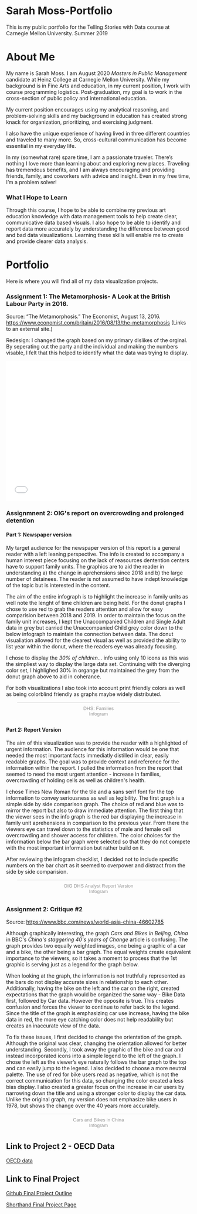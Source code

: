 # Sarah Moss-Portfolio
This is my public portfolio for the Telling Stories with Data course at Carnegie Mellon University. 
Summer 2019



# About Me
  My name is Sarah Moss. I am August 2020 _Masters in Public Management_ candidate at Heinz College at Carnegie Mellon University. While my background is in Fine Arts and education, in my current position, I work with course programming logistics. Post-graduation, my goal is to work in the cross-section of public policy and international education. 

  My current position encourages using my analytical reasoning, and problem-solving skills and my background in education has created strong knack for organization, prioritizing, and exercising judgment. 

  I also have the unique experience of having lived in three different countries and traveled to many more. So, cross-cultural communication has become essential in my everyday life.  

  In my (somewhat rare) spare time, I am a passionate traveler. There’s nothing I love more than learning about and exploring new places.  Traveling has tremendous benefits, and I am always encouraging and providing friends, family, and coworkers with advice and insight. Even in my free time, I’m a problem solver!
 


### What I Hope to Learn
  Through this course, I hope to be able to combine my previous art education knowledge with data management tools to help create clear, communicative data based visuals. I also hope to be able to identify and report data more accurately by understanding the difference between good and bad data visualizations. Learning these skills will enable me to create and provide clearer data analysis. 



# Portfolio
  Here is where you will find all of my data visualization projects.

### Assignment 1: The Metamorphosis- A Look at the British Labour Party in 2016.

   Source: “The Metamorphosis.” The Economist, August 13, 2016. https://www.economist.com/britain/2016/08/13/the-metamorphosis (Links to an external site.)

 Redesign: 
   I changed the graph based on my primary dislikes of the orginal. By seperating out the party and the individual and making the numbers visable, I felt that this helped to identify what the data was trying to display. 
   
   

<iframe title="Left - Click " aria-label="Bar Chart" id="datawrapper-chart-qEib3" src="//datawrapper.dwcdn.net/qEib3/2/" scrolling="no" frameborder="0" style="width: 0; min-width: 100% !important; border: none;" height="382"></iframe><script type="text/javascript">!function(){"use strict";window.addEventListener("message",function(a){if(void 0!==a.data["datawrapper-height"])for(var e in a.data["datawrapper-height"]){var t=document.getElementById("datawrapper-chart-"+e)||document.querySelector("iframe[src*='"+e+"']");t&&(t.style.height=a.data["datawrapper-height"][e]+"px")}})}();</script>


### Assignmnent 2: OIG's report on overcrowding and prolonged detention

#### Part 1: Newspaper version

My target audience for the newspaper version of this report is a general reader with a left leaning perspective. The info is created to accompany a human interest piece focusing on the lack of reasources dentention centers have to support family units. The graphics are to aid the reader in understanding a) the change in aprehensions since 2018 and b) the large number of detainees. The reader is not assumed to have indept knowledge of the topic but is interested in the content.

The aim of the entire infograph is to highlight the increase in family units as well note the lenght of time children are being held. For the donut graphs I chose to use red to grab the readers attention and allow for easy comparision between 2018 and 2019. In order to maintain the focus on the family unit increases, I kept the Unaccompanied Children and Single Adult data in grey but carried the Unaccompanied Child grey color down to the below infograph to maintain the connection between data. The donut visualiation allowed for the clearest visual as well as provided the ability to list year within the donut, where the readers eye was already focusing.

I chose to display the _30% of children..._ info using only 10 icons as this was the simpliest way to display the large data set. Continuing with the diverging color set, I highlighed 30% in organge but maintained the grey from the donut graph above to aid in coherance.

For both visualizations I also took into account print friendly colors as well as being colorblind friendly as graphs maybe widely distributed.

<div class="infogram-embed" data-id="549e5669-8895-4c2f-99e1-c8479cccec16" data-type="interactive" data-title="DHS: Families"></div><script>!function(e,t,s,i){var n="InfogramEmbeds",o=e.getElementsByTagName("script")[0],d=/^http:/.test(e.location)?"http:":"https:";if(/^\/{2}/.test(i)&&(i=d+i),window[n]&&window[n].initialized)window[n].process&&window[n].process();else if(!e.getElementById(s)){var r=e.createElement("script");r.async=1,r.id=s,r.src=i,o.parentNode.insertBefore(r,o)}}(document,0,"infogram-async","https://e.infogram.com/js/dist/embed-loader-min.js");</script><div style="padding:8px 0;font-family:Arial!important;font-size:13px!important;line-height:15px!important;text-align:center;border-top:1px solid #dadada;margin:0 30px"><a href="https://infogram.com/549e5669-8895-4c2f-99e1-c8479cccec16" style="color:#989898!important;text-decoration:none!important;" target="_blank">DHS: Families</a><br><a href="https://infogram.com" style="color:#989898!important;text-decoration:none!important;" target="_blank" rel="nofollow">Infogram</a></div>



#### Part 2: Report Version

The aim of this visualization was to provide the reader with a highlighted of urgent information. The audience for this information would be one that needed the most important facts immediatly distilled in clear, easily readable graphs. The goal was to provide context and reference for the information within the report. I pulled the information from the report that seemed to need the most urgent attention - increase in families, overcrowding of holding cells as well as children's health.

I chose Times New Roman for the tile and a sans serif font for the top information to convey seriousness as well as legibility. The first graph is a simple side by side comparison graph. The choice of red and blue was to mirror the report but also to draw immediate attention. The first thing that the viewer sees in the info graph is the red bar displaying the increase in family unit aprehensions in comparison to the previous year. From there the viewers eye can travel down to the statistics of male and female cell overcrowding and shower access for children. The color choices for the imformation below the bar graph were selected so that they do not compete with the most important information but rather build on it. 

After reviewing the infogram checklist, I decided not to include specific numbers on the bar chart as it seemed to overpower and distract from the side by side comparision. 

<div class="infogram-embed" data-id="d4ef7599-841a-4af7-9b5a-4b28a81b5899" data-type="interactive" data-title="OIG DHS Analyst Report Version"></div><script>!function(e,t,s,i){var n="InfogramEmbeds",o=e.getElementsByTagName("script")[0],d=/^http:/.test(e.location)?"http:":"https:";if(/^\/{2}/.test(i)&&(i=d+i),window[n]&&window[n].initialized)window[n].process&&window[n].process();else if(!e.getElementById(s)){var r=e.createElement("script");r.async=1,r.id=s,r.src=i,o.parentNode.insertBefore(r,o)}}(document,0,"infogram-async","https://e.infogram.com/js/dist/embed-loader-min.js");</script><div style="padding:8px 0;font-family:Arial!important;font-size:13px!important;line-height:15px!important;text-align:center;border-top:1px solid #dadada;margin:0 30px"><a href="https://infogram.com/d4ef7599-841a-4af7-9b5a-4b28a81b5899" style="color:#989898!important;text-decoration:none!important;" target="_blank">OIG DHS Analyst Report Version</a><br><a href="https://infogram.com" style="color:#989898!important;text-decoration:none!important;" target="_blank" rel="nofollow">Infogram</a></div>

### Assignment 2: Critique #2

Source: https://www.bbc.com/news/world-asia-china-46602785

Although graphically interesting, the graph _Cars and Bikes in Beijing, China_ in BBC's _China's staggering 40's years of Change_ article is confusing. The graph provides two equally weighted images, one being a graphic of a car and a bike, the other being a bar graph. The equal weights create equivalent importance to the viewers, so it takes a moment to process that the 1st graphic is serving just as a legend for the graph below. 

When looking at the graph, the information is not truthfully represented as the bars do not display accurate sizes in relationship to each other. Additionally, having the bike on the left and the car on the right, created expectations that the graph would be organized the same way - Bike Data first, followed by Car data. However the opposite is true. This creates confusion and forces the viewer to continue to refer back to the legend. Since the title of the graph is emphasizing car use increase, having the bike data in red, the more eye catching color does not help readability but creates an inaccurate view of the data.

To fix these issues, I first decided to change the orientation of the graph. Although the original was clear, changing the orientation allowed for better understanding. Secondly, I took away the graphic of the bike and car and instead incorporated icons into a simple legend to the left of the graph. I chose the left as the viewer’s eye naturally follows the bar graph to the top and can easily jump to the legend. I also decided to choose a more neutral palette. The use of red for bike users read as negative, which is not the correct communication for this data, so changing the color created a less bias display.  I also created a greater focus on the increase in car users by narrowing down the title and using a stronger color to display the car data.  Unlike the original graph, my version does not emphasize bike users in 1978, but shows the change over the 40 years more accurately. 


<div class="infogram-embed" data-id="91a5ef93-b72b-4a74-a40e-c3d7635fb630" data-type="interactive" data-title="Cars and Bikes in China"></div><script>!function(e,t,s,i){var n="InfogramEmbeds",o=e.getElementsByTagName("script")[0],d=/^http:/.test(e.location)?"http:":"https:";if(/^\/{2}/.test(i)&&(i=d+i),window[n]&&window[n].initialized)window[n].process&&window[n].process();else if(!e.getElementById(s)){var r=e.createElement("script");r.async=1,r.id=s,r.src=i,o.parentNode.insertBefore(r,o)}}(document,0,"infogram-async","https://e.infogram.com/js/dist/embed-loader-min.js");</script><div style="padding:8px 0;font-family:Arial!important;font-size:13px!important;line-height:15px!important;text-align:center;border-top:1px solid #dadada;margin:0 30px"><a href="https://infogram.com/91a5ef93-b72b-4a74-a40e-c3d7635fb630" style="color:#989898!important;text-decoration:none!important;" target="_blank">Cars and Bikes in China</a><br><a href="https://infogram.com" style="color:#989898!important;text-decoration:none!important;" target="_blank" rel="nofollow">Infogram</a></div>


## Link to Project 2 - OECD Data

[OECD data](https://smoss129.github.io/Moss-Portfolio/OECDdata)

## Link to Final Project

[Github Final Project Outline](https://smoss129.github.io/Moss-Portfolio/FinalProjectSarahMoss) 

[Shorthand Final Project Page](https://carnegiemellon.shorthandstories.com/Hi_How_are_u_doing/index.html) 








